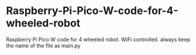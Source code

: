 # Raspberry-Pi-Pico-W-code-for-4-wheeled-robot
Raspberry Pi Pico W code for 4 wheeled robot. WiFi controlled. always keep the name of the file as main.py
